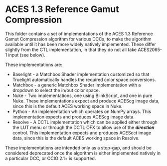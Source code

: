 # ACES 1.3 Reference Gamut Compression

This folder contains a set of implementations of the ACES 1.3 Reference Gamut Compression algorithm for various DCCs, to make the algorithm available until it has been more widely natively implemented. These differ slightly from the CTL implementation, in that they do not all take ACES2065-1 input (see below).

These implementations are:
* Baselight - a Matchbox Shader implementation customized so that Truelight automatically handles the required color space conversions.
* Matchbox - a generic Matchbox Shader implementation with a dropdown to select the in/out color space.
* Nuke - Two implementations, one using BlinkScript, and one in pure Nuke. These implementations expect and produce ACEScg image data, since this is the default ACES working space in Nuke.
* Python - An implementation which operates on NumPy arrays. This implementation expects and produces ACEScg image data.
* Resolve - A DCTL implementation which can be applied either through the LUT menu or through the DCTL OFX to allow use of the ***direction*** control. This implementation expects and produces ACEScct image data, since this is the default ACES working space in Resolve.

These implementations are intended only as a stop-gap, and should be considered deprecated once the algorithm is either implemented natively in a particular DCC, or OCIO 2.1+ is supported.